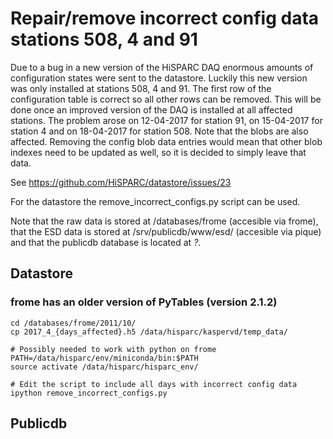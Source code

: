 # Repair/remove incorrect config data stations 508, 4 and 91

Due to a bug in a new version of the HiSPARC DAQ enormous amounts of configuration states were sent to the datastore. Luckily this new version was only installed at stations 508, 4 and 91. The first row of the configuration table is correct so all other rows can be removed. This will be done once an improved version of the DAQ is installed at all affected stations. The problem arose on 12-04-2017 for station 91, on 15-04-2017 for station 4 and on 18-04-2017 for station 508. Note that the blobs are also affected. Removing the config blob data entries would mean that other blob indexes need to be updated as well, so it is decided to simply leave that data.

See https://github.com/HiSPARC/datastore/issues/23

For the datastore the remove_incorrect_configs.py script can be used.

Note that the raw data is stored at /databases/frome (accesible via frome), that the ESD data is stored at /srv/publicdb/www/esd/ (accesible via pique) and that the publicdb database is located at *?*.


## Datastore
### frome has an older version of PyTables (version 2.1.2)

    cd /databases/frome/2011/10/
    cp 2017_4_{days_affected}.h5 /data/hisparc/kaspervd/temp_data/

    # Possibly needed to work with python on frome
    PATH=/data/hisparc/env/miniconda/bin:$PATH
    source activate /data/hisparc/hisparc_env/

    # Edit the script to include all days with incorrect config data
    ipython remove_incorrect_configs.py


## Publicdb

